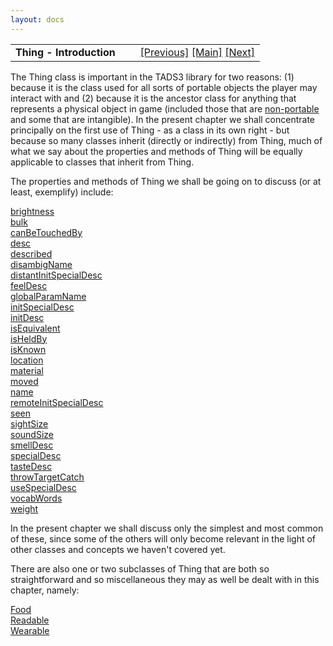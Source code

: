 ```yaml
---
layout: docs
---
```

<table width="100%" data-border="0" data-cellspacing="0"
data-cellpadding="3" data-bgcolor="#C0C0C0">
<colgroup>
<col style="width: 50%" />
<col style="width: 50%" />
</colgroup>
<tbody>
<tr>
<td style="text-align: left;"><strong>Thing - Introduction<br />
</strong></td>
<td style="text-align: right;"><a href="component.html">[Previous]</a> <a
href="generalintroduction.html">[Main]</a> <a
href="thing-thebasics.html">[Next]</a></td>
</tr>
</tbody>
</table>

  
The Thing class is important in the TADS3 library for two reasons: (1)
because it is the class used for all sorts of portable objects the
player may interact with and (2) because it is the ancestor class for
anything that represents a physical object in game (included those that
are [non-portable](nonportableintroduction.html) and some that are
intangible). In the present chapter we shall concentrate principally on
the first use of Thing - as a class in its own right - but because so
many classes inherit (directly or indirectly) from Thing, much of what
we say about the properties and methods of Thing will be equally
applicable to classes that inherit from Thing.  
  
The properties and methods of Thing we shall be going on to discuss (or
at least, exemplify) include:  
  
[brightness](brightness.html)  
[bulk](bulkandweight.html)  
[canBeTouchedBy](dynamite.html)  
[desc](thing-thebasics.html)  
[described](described.html)  
[disambigName](food.html)  
[distantInitSpecialDesc](distanceconnector.html)  
[feelDesc](food.html)  
[globalParamName](globalparamname.html)  
[initSpecialDesc](initdesc+initspecialdesc.html)  
[initDesc](initdesc+initspecialdesc.html)  
[isEquivalent](sensoryevent.html)  
[isHeldBy](lightsource.html)  
[isKnown](actorknowledge.html)  
[location](thing-thebasics.html)  
[material](container.html)  
[moved](initdesc+initspecialdesc.html)  
[name](thing-thebasics.html)  
[remoteInitSpecialDesc](distanceconnector.html)  
[seen](actorknowledge.html)  
[sightSize](distanceconnector.html)  
[soundSize](senseconnector.html)  
[smellDesc](food.html)  
[specialDesc](specialdesc.html)  
[tasteDesc](food.html)  
[throwTargetCatch](cycliceventlist.html)  
[useSpecialDesc](specialdesc.html)  
[vocabWords](vocabwords.html)  
[weight](bulkandweight.html)  
  
In the present chapter we shall discuss only the simplest and most
common of these, since some of the others will only become relevant in
the light of other classes and concepts we haven't covered yet.  
  
There are also one or two subclasses of Thing that are both so
straightforward and so miscellaneous they may as well be dealt with in
this chapter, namely:  
  
[Food](food.html)  
[Readable](readable.html)  
[Wearable](wearable.html)  
  
  
  
